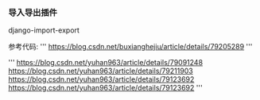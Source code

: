 ### 导入导出插件
django-import-export

参考代码:
'''
https://blog.csdn.net/buxianghejiu/article/details/79205289
'''

'''
https://blog.csdn.net/yuhan963/article/details/79091248
https://blog.csdn.net/yuhan963/article/details/79211903
https://blog.csdn.net/yuhan963/article/details/79123692
https://blog.csdn.net/yuhan963/article/details/79123692
'''
